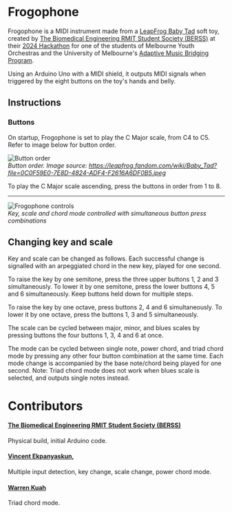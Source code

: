 # Frogophone

Frogophone is a MIDI instrument made from a [LeapFrog Baby Tad](https://leapfrog.fandom.com/wiki/Baby_Tad) soft toy, created by [The Biomedical Engineering RMIT Student Society (BERSS)](https://rusu.rmit.edu.au/Clubs/BERSS) at their [2024 Hackathon](https://www.instagram.com/p/C-mOJVxqIss/) for one of the students of Melbourne Youth Orchestras and the University of Melbourne's [Adaptive Music Bridging Program](https://myo.org.au/programs/ensemble-program/adaptive-music-bridging-program/).

Using an Arduino Uno with a MIDI shield, it outputs MIDI signals when triggered by the eight buttons on the toy's hands and belly.


## Instructions

### Buttons
On startup, Frogophone is set to play the C Major scale, from C4 to C5. Refer to image below for button order.

![Button order](https://github.com/user-attachments/assets/b0775f6c-9156-48a7-ad7b-15e903892f39)  
*Button order. Image source: https://leapfrog.fandom.com/wiki/Baby_Tad?file=0C0F59E0-7E8D-4824-ADF4-F2616A6DF0B5.jpeg*

To play the C Major scale ascending, press the buttons in order from 1 to 8.

---
![Frogophone controls](https://github.com/user-attachments/assets/3d467442-fafe-4c6f-8fd6-7beb1f82d520)  
*Key, scale and chord mode controlled with simultaneous button press combinations*

## Changing key and scale

Key and scale can be changed as follows. Each successful change is signalled with an arpeggiated chord in the new key, played for one second.

To raise the key by one semitone, press the three upper buttons 1, 2 and 3 simultaneously. To lower it by one semitone, press the lower buttons 4, 5 and 6 simultaneously. Keep buttons held down for multiple steps.

To raise the key by one octave, press buttons 2, 4 and 6 simultaneously. To lower it by one octave, press the buttons 1, 3 and 5 simultaneously.

The scale can be cycled between major, minor, and blues scales by pressing buttons the four buttons 1, 3, 4 and 6 at once.

The mode can be cycled between single note, power chord, and triad chord mode by pressing any other four button combination at the same time. Each mode change is accompanied by the base note/chord being played for one second. Note: Triad chord mode does not work when blues scale is selected, and outputs single notes instead.


# Contributors

#### [The Biomedical Engineering RMIT Student Society (BERSS)](https://rusu.rmit.edu.au/Clubs/BERSS)
Physical build, initial Arduino code.

#### [Vincent Ekpanyaskun](https://github.com/vekp),
Multiple input detection, key change, scale change, power chord mode.

####  [Warren Kuah](https://github.com/W-Kuah)
Triad chord mode.
